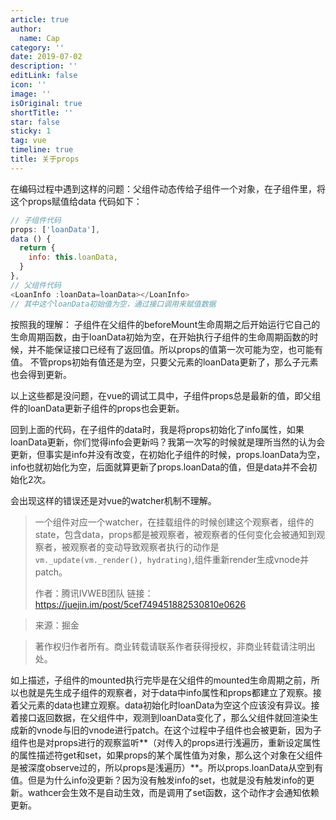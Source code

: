 ```yaml
---
article: true
author:
  name: Cap
category: ''
date: 2019-07-02
description: ''
editLink: false
icon: ''
image: ''
isOriginal: true
shortTitle: ''
star: false
sticky: 1
tag: vue
timeline: true
title: 关于props
---
```





  在编码过程中遇到这样的问题：父组件动态传给子组件一个对象，在子组件里，将这个props赋值给data
代码如下：

```javascript
// 子组件代码
props: ['loanData'],
data () {
  return {
    info: this.loanData,
  }
},
// 父组件代码
<LoanInfo :loanData=loanData></LoanInfo>
// 其中这个loanData初始值为空，通过接口调用来赋值数据
```

按照我的理解：
子组件在父组件的beforeMount生命周期之后开始运行它自己的生命周期函数，由于loanData初始为空，在开始执行子组件的生命周期函数的时候，并不能保证接口已经有了返回值。所以props的值第一次可能为空，也可能有值。
不管props初始有值还是为空，只要父元素的loanData更新了，那么子元素也会得到更新。

以上这些都是没问题，在vue的调试工具中，子组件props总是最新的值，即父组件的loanData更新子组件的props也会更新。

回到上面的代码，在子组件的data时，我是将props初始化了info属性，如果loanData更新，你们觉得info会更新吗？我第一次写的时候就是理所当然的认为会更新，但事实是info并没有改变，在初始化子组件的时候，props.loanData为空，info也就初始化为空，后面就算更新了props.loanData的值，但是data并不会初始化2次。

会出现这样的错误还是对vue的watcher机制不理解。

> 一个组件对应一个watcher，在挂载组件的时候创建这个观察者，组件的state，包含data，props都是被观察者，被观察者的任何变化会被通知到观察者，被观察者的变动导致观察者执行的动作是`vm._update(vm._render(), hydrating)`,组件重新render生成vnode并patch。
> 
> 作者：腾讯IVWEB团队
> 链接：https://juejin.im/post/5cef749451882530810e0626

> 来源：掘金

> 著作权归作者所有。商业转载请联系作者获得授权，非商业转载请注明出处。


如上描述，子组件的mounted执行完毕是在父组件的mounted生命周期之前，所以也就是先生成子组件的观察者，对于data中info属性和props都建立了观察。接着父元素的data也建立观察。data初始化时loanData为空这个应该没有异议。接着接口返回数据，在父组件中，观测到loanData变化了，那么父组件就回渲染生成新的vnode与旧的vnode进行patch。在这个过程中子组件也会被更新，因为子组件也是对props进行的观察监听**（对传入的props进行浅遍历，重新设定属性的属性描述符get和set，如果props的某个属性值为对象，那么这个对象在父组件是被深度observe过的，所以props是浅遍历）**。所以props.loanData从空到有值。但是为什么info没更新？因为没有触发info的set，也就是没有触发info的更新。wathcer会生效不是自动生效，而是调用了set函数，这个动作才会通知依赖更新。
